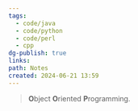 ```yaml
---
tags:
  - code/java
  - code/python
  - code/perl
  - cpp
dg-publish: true
links: 
path: Notes
created: 2024-06-21 13:59
---
```

> **O**bject **O**riented **P**rogramming.